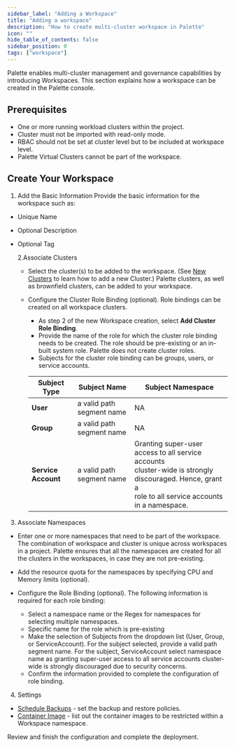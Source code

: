 ```yaml
---
sidebar_label: "Adding a Workspace"
title: "Adding a workspace"
description: "How to create multi-cluster workspace in Palette"
icon: ""
hide_table_of_contents: false
sidebar_position: 0
tags: ["workspace"]
---
```


Palette enables multi-cluster management and governance capabilities by introducing Workspaces. This section explains
how a workspace can be created in the Palette console.

## Prerequisites

- One or more running workload clusters within the project.
- Cluster must not be imported with read-only mode.
- RBAC should not be set at cluster level but to be included at workspace level.
- Palette Virtual Clusters cannot be part of the workspace.

## Create Your Workspace

1. Add the Basic Information Provide the basic information for the workspace such as:

- Unique Name
- Optional Description
- Optional Tag

  2.Associate Clusters

  - Select the cluster(s) to be added to the workspace. (See [New Clusters](../clusters/clusters.md) to learn how to add
    a new Cluster.) Palette clusters, as well as brownfield clusters, can be added to your workspace.

  - Configure the Cluster Role Binding (optional). Role bindings can be created on all workspace clusters.

    - As step 2 of the new Workspace creation, select **Add Cluster Role Binding**.
    - Provide the name of the role for which the cluster role binding needs to be created. The role should be
      pre-existing or an in-built system role. Palette does not create cluster roles.
    - Subjects for the cluster role binding can be groups, users, or service accounts.

    | **Subject Type**    | **Subject Name**          | **Subject Namespace**                                                                                                                                              |
    | ------------------- | ------------------------- | ------------------------------------------------------------------------------------------------------------------------------------------------------------------ |
    | **User**            | a valid path segment name | NA                                                                                                                                                                 |
    | **Group**           | a valid path segment name | NA                                                                                                                                                                 |
    | **Service Account** | a valid path segment name | Granting super-user access to all service accounts <br /> cluster-wide is strongly discouraged. Hence, grant a <br /> role to all service accounts in a namespace. |

3. Associate Namespaces

- Enter one or more namespaces that need to be part of the workspace. The combination of workspace and cluster is unique
  across workspaces in a project. Palette ensures that all the namespaces are created for all the clusters in the
  workspaces, in case they are not pre-existing.

- Add the resource quota for the namespaces by specifying CPU and Memory limits (optional).

- Configure the Role Binding (optional). The following information is required for each role binding:
  - Select a namespace name or the Regex for namespaces for selecting multiple namespaces.
  - Specific name for the role which is pre-existing
  - Make the selection of Subjects from the dropdown list (User, Group, or ServiceAccount). For the subject selected,
    provide a valid path segment name. For the subject, ServiceAccount select namespace name as granting super-user
    access to all service accounts cluster-wide is strongly discouraged due to security concerns.
  - Confirm the information provided to complete the configuration of role binding.

4. Settings

- [Schedule Backups](../clusters/cluster-management/backup-restore/backup-restore.md) - set the backup and restore
  policies.
- [Container Image](workload-features.md#restrict-container-images-to-a-workspace) - list out the container images to be
  restricted within a Workspace namespace.

Review and finish the configuration and complete the deployment.
